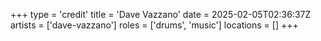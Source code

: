 +++
type = 'credit'
title = 'Dave Vazzano'
date = 2025-02-05T02:36:37Z
artists = ['dave-vazzano']
roles = ['drums', 'music']
locations = []
+++
